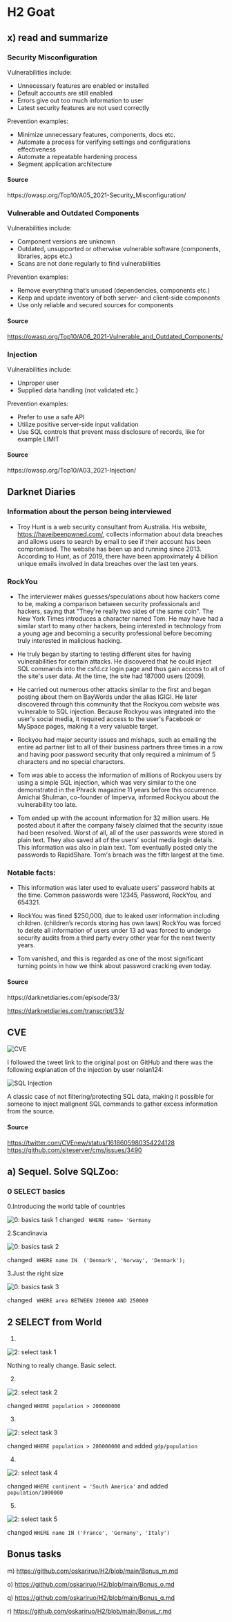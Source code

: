 <h1>H2 Goat </h2>
<h2>x) read and summarize</h2>

<h3>Security Misconfiguration</h3>
Vulnerabilities include:

- Unnecessary features are enabled or installed
- Default accounts are still enabled
- Errors give out too much information to user
- Latest security features are not used correctly

Prevention examples:

- Minimize unnecessary features, components, docs etc.
- Automate a process for verifying settings and configurations effectiveness
- Automate a repeatable hardening process
- Segment application architecture

<h4>Source</h4>
https://owasp.org/Top10/A05_2021-Security_Misconfiguration/

<h3>Vulnerable and Outdated Components</h3>

Vulnerabilities include:

- Component versions are unknown
- Outdated, unsupported or otherwise vulnerable software (components, libraries, apps etc.)
- Scans are not done regularly to find vulnerabilities

Prevention examples:

- Remove everything that’s unused (dependencies, components etc.)
- Keep and update inventory of both server- and client-side components
- Use only reliable and secured sources for components

<h4>Source</h4>

https://owasp.org/Top10/A06_2021-Vulnerable_and_Outdated_Components/

<h3>Injection</h3>

Vulnerabilities include:

- Unproper user
- Supplied data handling (not validated etc.)

Prevention examples:

- Prefer to use a safe API
- Utilize positive server-side input validation
- Use SQL controls that prevent mass disclosure of records, like for example LIMIT

<h4>Source</h4>
https://owasp.org/Top10/A03_2021-Injection/

<h2>Darknet Diaries</h2>

<h3>Information about the person being interviewed</h3>

- Troy Hunt is a web security consultant from Australia. His website, https://haveibeenpwned.com/, collects information about data breaches and allows users to search by email to see if their account has been compromised. The website has been up and running since 2013. According to Hunt, as of 2019, there have been approximately 4 billion unique emails involved in data breaches over the last ten years.

<h3>RockYou</h3>

- The interviewer makes guesses/speculations about how hackers come to be, making a comparison between security professionals and hackers, saying that "They're really two sides of the same coin". The New York Times introduces a character named Tom. He may have had a similar start to many other hackers, being interested in technology from a young age and becoming a security professional before becoming truly interested in malicious hacking.

- He truly began by starting to testing different sites for having vulnerabilities for certain attacks. He discovered that he could inject SQL commands into the csfd.cz login page and thus gain access to all of the site's user data. At the time, the site had 187000 users (2009).

- He carried out numerous other attacks similar to the first and began posting about them on BayWords under the alias IGIGI. He later discovered through this community that the Rockyou.com website was vulnerable to SQL injection. Because Rockyou was integrated into the user's social media, it required access to the user's Facebook or MySpace pages, making it a very valuable target.

- Rockyou had major security issues and mishaps, such as emailing the entire ad partner list to all of their business partners three times in a row and having poor password security that only required a minimum of 5 characters and no special characters. 

- Tom was able to access the information of millions of Rockyou users by using a simple SQL injection, which was very similar to the one demonstrated in the Phrack magazine 11 years before this occurrence. Amichai Shulman, co-founder of Imperva, informed Rockyou about the vulnerability too late.

- Tom ended up with the account information for 32 million users. He posted about it after the company falsely claimed that the security issue had been resolved. Worst of all, all of the user passwords were stored in plain text. They also saved all of the users' social media login details. This information was also in plain text. Tom eventually posted only the passwords to RapidShare. Tom's breach was the fifth largest at the time.

<h3>Notable facts:</h3>

- This information was later used to evaluate users' password habits at the time. Common passwords were 12345, Password, RockYou, and 654321.

- RockYou was fined $250,000, due to leaked user information including children. (children’s records storing has own laws) RockYou was forced to delete all information of users under 13 ad was forced to undergo security audits from a third party every other year for the next twenty years.

- Tom vanished, and this is regarded as one of the most significant turning points in how we think about password cracking even today.

<h4>Source</h4>
https://darknetdiaries.com/episode/33/

https://darknetdiaries.com/transcript/33/

<h2>CVE</h2>

![CVE](CVE.PNG)

I followed the tweet link to the original post on GitHub and there was the following explanation of the injection by user nolan124:

![SQL Injection](SQL_Injection.PNG)

A classic case of not filtering/protecting SQL data, making it possible for someone to inject malignent SQL commands to gather excess information from the source. 

<h4>Source</h4>

https://twitter.com/CVEnew/status/1618605980354224128
https://github.com/siteserver/cms/issues/3490

<h2>a) Sequel. Solve SQLZoo:</h2>
<h3>0 SELECT basics</h3>

0.Introducing the world table of countries

![0: basics task 1](SQL_ZOO_0_1.PNG)
changed ` WHERE name= 'Germany`

2.Scandinavia

![0: basics task 2](SQL_ZOO_0_2.PNG)

changed ` WHERE name IN  ('Denmark', 'Norway', 'Denmark');`

3.Just the right size

![0: basics task 3](SQL_ZOO_0_3.PNG)

changed ` WHERE area BETWEEN 200000 AND 250000`

<h2>2 SELECT from World</h2>

1.

![2: select task 1](SQL_ZOO_2_1.PNG)

Nothing to really change. Basic select.

2.

![2: select task 2](SQL_ZOO_2_2.PNG)

changed `WHERE population > 200000000`

3.

![2: select task 3](SQL_ZOO_2_3.PNG)

changed `WHERE population > 200000000` and added `gdp/population`

4.

![2: select task 4](SQL_ZOO_2_4.PNG)

changed `WHERE continent = 'South America'` and added `population/1000000`

5.

![2: select task 5](SQL_ZOO_2_5.PNG)

changed `WHERE name IN ('France', 'Germany', 'Italy')`

<h2>Bonus tasks</h2>

m) https://github.com/oskariruo/H2/blob/main/Bonus_m.md

o) https://github.com/oskariruo/H2/blob/main/Bonus_o.md

q) https://github.com/oskariruo/H2/blob/main/Bonus_q.md

r) https://github.com/oskariruo/H2/blob/main/Bonus_r.md
